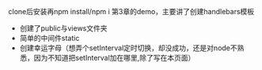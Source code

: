 ﻿clone后安装再npm install/npm i
第3章的demo，主要讲了创建handlebars模板
* 创建了public与views文件夹
* 简单的中间件static
* 创建幸运字母（想弄个setInterval定时切换，却没成功，还是对node不熟悉，因为不知道把setInterval加在哪里,除了写在本页面）
